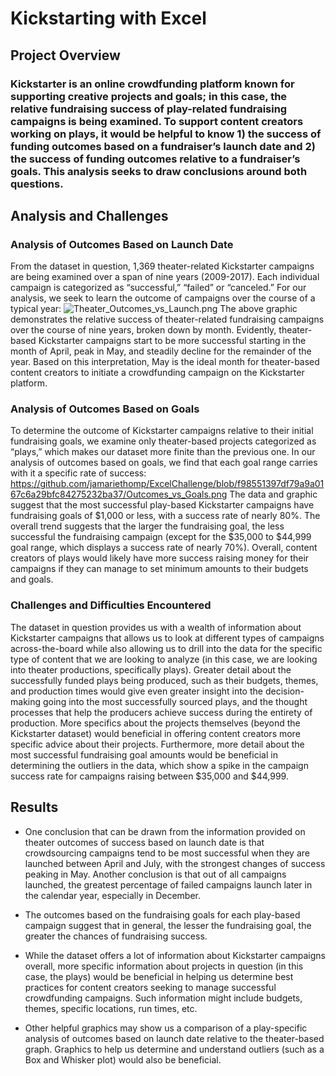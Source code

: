 # Kickstarting with Excel

## Project Overview

### Kickstarter is an online crowdfunding platform known for supporting creative projects and goals; in this case, the relative fundraising success of play-related fundraising campaigns is being examined. To support content creators working on plays, it would be helpful to know 1) the success of funding outcomes based on a fundraiser’s launch date and 2) the success of funding outcomes relative to a fundraiser’s goals. This analysis seeks to draw conclusions around both questions.

## Analysis and Challenges

### Analysis of Outcomes Based on Launch Date

From the dataset in question, 1,369 theater-related Kickstarter campaigns are being examined over a span of nine years (2009-2017). Each individual campaign is categorized as “successful,” “failed” or “canceled.” For our analysis, we seek to learn the outcome of campaigns over the course of a typical year:
![Theater_Outcomes_vs_Launch.png](https://github.com/jamariethomp/ExcelChallenge/blob/main/Theater_Outcomes_vs_Launch.png)
The above graphic demonstrates the relative success of theater-related fundraising campaigns over the course of nine years, broken down by month. Evidently, theater-based Kickstarter campaigns start to be more successful starting in the month of April, peak in May, and steadily decline for the remainder of the year. Based on this interpretation, May is the ideal month for theater-based content creators to initiate a crowdfunding campaign on the Kickstarter platform.
### Analysis of Outcomes Based on Goals

To determine the outcome of Kickstarter campaigns relative to their initial fundraising goals, we examine only theater-based projects categorized as “plays,” which makes our dataset more finite than the previous one. In our analysis of outcomes based on goals, we find that each goal range carries with it a specific rate of success:
https://github.com/jamariethomp/ExcelChallenge/blob/f98551397df79a9a0167c6a29bfc84275232ba37/Outcomes_vs_Goals.png
The data and graphic suggest that the most successful play-based Kickstarter campaigns have fundraising goals of $1,000 or less, with a success rate of nearly 80%. The overall trend suggests that the larger the fundraising goal, the less successful the fundraising campaign (except for the $35,000 to $44,999 goal range, which displays a success rate of nearly 70%). Overall, content creators of plays would likely have more success raising money for their campaigns if they can manage to set minimum amounts to their budgets and goals.

### Challenges and Difficulties Encountered

The dataset in question provides us with a wealth of information about Kickstarter campaigns that allows us to look at different types of campaigns across-the-board while also allowing us to drill into the data for the specific type of content that we are looking to analyze (in this case, we are looking into theater productions, specifically plays). Greater detail about the successfully funded plays being produced, such as their budgets, themes, and production times would give even greater insight into the decision-making going into the most successfully sourced plays, and the thought processes that help the producers achieve success during the entirety of production. More specifics about the projects themselves (beyond the Kickstarter dataset) would beneficial in offering content creators more specific advice about their projects. Furthermore, more detail about the most successful fundraising goal amounts would be beneficial in determining the outliers in the data, which show a spike in the campaign success rate for campaigns raising between $35,000 and $44,999.


## Results

- One conclusion that can be drawn from the information provided on theater outcomes of success based on launch date is that crowdsourcing campaigns tend to be most successful when they are launched between April and July, with the strongest changes of success peaking in May. Another conclusion is that out of all campaigns launched, the greatest percentage of failed campaigns launch later in the calendar year, especially in December.

- The outcomes based on the fundraising goals for each play-based campaign suggest that in general, the lesser the fundraising goal, the greater the chances of fundraising success.

- While the dataset offers a lot of information about Kickstarter campaigns overall, more specific information about projects in question (in this case, the plays) would be beneficial in helping us determine best practices for content creators seeking to manage successful crowdfunding campaigns. Such information might include budgets, themes, specific locations, run times, etc.

- Other helpful graphics may show us a comparison of a play-specific analysis of outcomes based on launch date relative to the theater-based graph. Graphics to help us determine and understand outliers (such as a Box and Whisker plot) would also be beneficial. 

